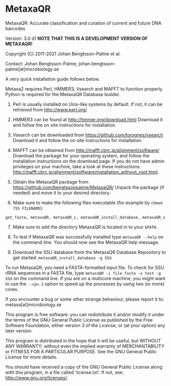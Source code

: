 # MetaxaQR
MetaxaQR: Accurate classification and curation of current and future DNA barcodes

Version: 3.0 d1
**NOTE THAT THIS IS A DEVELOPMENT VERSION OF METAXAQR!**

Copyright (C) 2011-2021 Johan Bengtsson-Palme et al.

Contact: Johan Bengtsson-Palme, johan.bengtsson-palme[at]microbiology.se

A very quick installation guide follows below.

Metaxa2 requires Perl, HMMER3, Vsearch and MAFFT to function properly. Python is required for the MetaxaQR Database builder.

1) Perl is usually installed on Unix-like systems by default. If not, it can be retrieved from http://www.perl.org/

2) HMMER3 can be found at http://hmmer.org/download.html
Download it and follow the on site instructions for installation.

3) Vsearch can be downloaded from https://github.com/torognes/vsearch
Download it and follow the on site instructions for installation.

4) MAFFT can be obtained from http://mafft.cbrc.jp/alignment/software/
Download the package for your operating system, and follow the installation instructions on the download page. If you do not have admin privileges on your machine, take a look at these instructions: http://mafft.cbrc.jp/alignment/software/installation_without_root.html

5) Obtain the MetaxaQR package from https://github.com/bengtssonpalme/MetaxaQR/
Unpack the package (if needed) and move it to your desired directory.

6) Make sure to make the following files executable (for example by `chmod 755 FILENAME`):

`get_fasta, metaxaQR, metaxaQR_c, metaxaQR_install_database, metaxaQR_x`

7) Make sure to add the directory MetaxaQR is located in to your `$PATH`.

8) To test if MetaxaQR was successfully installed type `metaxaQR --help` on the command-line. You should now see the MetaxaQR help message.

9) Download the SSU database from the MetaxaQR Database Repository to get started:
`metaxaQR_install_database -g SSU`

To run MetaxaQR, you need a FASTA-formatted input file. To check for SSU rRNA sequences in a FASTA file, type `metaxaQR -i file.fasta -o test -g SSU` on the command line. If you are on a multicore machine, you might want to use the `--cpu 2` option to speed up the processes by using two (or more) cores.

If you encounter a bug or some other strange behaviour, please report it to:
metaxa[at]microbiology.se

This program is free software: you can redistribute it and/or modify it under the terms of the GNU General Public License as published by the Free Software Foundation, either version 3 of the License, or (at your option) any later version.

This program is distributed in the hope that it will be useful, but WITHOUT ANY WARRANTY; without even the implied warranty of MERCHANTABILITY or FITNESS FOR A PARTICULAR PURPOSE.  See the GNU General Public License for more details.

You should have received a copy of the GNU General Public License along with this program, in a file called 'license.txt'. If not, see: http://www.gnu.org/licenses/.
